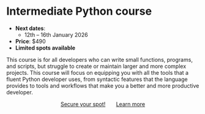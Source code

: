 # Intermediate Python course

- **Next dates**:
   - 12th – 16th January 2026
- **Price**: $490
- **Limited spots available**

This course is for all developers who can write small functions, programs, and scripts, but struggle to create or maintain larger and more complex projects.
This course will focus on equipping you with all the tools that a fluent Python developer uses, from syntactic features that the language provides to tools and workflows that make you a better and more productive developer.


<div style="display:flex; justify-content:center;">
<a href="/courses/intermediate-python-course#sign-up" class="btn" style="margin-right: 1em;">Secure your spot!</a>
<a href="/courses/intermediate-python-course" class="btn" style="margin-left: 1em;">Learn more</a>
</div>
